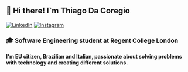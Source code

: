 ## 👋 Hi there! I`m Thiago Da Coregio
[![LinkedIn](https://custom-icon-badges.demolab.com/badge/LinkedIn-0A66C2?logo=linkedin-white&logoColor=fff)]([#](https://www.linkedin.com/in/thiagodacoregio/))
[![Instagram](https://img.shields.io/badge/Instagram-%23E4405F.svg?logo=Instagram&logoColor=white)](https://www.instagram.com/thiagodacoregio)

### 🎓 Software Engineering student at Regent College London

#### I'm EU citizen, Brazilian and Italian, passionate about solving problems with technology and creating different solutions.

 






